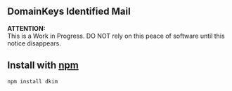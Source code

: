 
DomainKeys Identified Mail
--------------------------

**ATTENTION:**  
This is a Work in Progress. DO NOT rely on this peace of software until this notice disappears.

Install with [npm](//npmjs.org)
-------------------------------
```
npm install dkim
```

